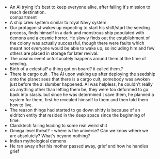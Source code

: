 - An AI trying it's best to keep everyone alive, after failing it's mission to reach destination.  
 compartment  
- A ship crew system similar to royal Navy system.  
- Our protagonist wakes up expecting to start his shift/start the seeding process, finds himself in a dark and monstrous ship populated with demons and a cosmic horror. He slowly finds out the establishment of the colony was actually successful, though there were faults which meant not everyone would be able to wake up, so including him and few others are placed in storage for later revival.  
- The cosmic event unfortunately happens around them at the time of seeding.  
- Birth of a celestial? a thing got on board? it called them.?
- There is cargo cult . The AI upon waking up after deploying the seedship onto the planet sees that there is a cargo cult, somebody was awoken just before the ai slumber happened. AI was helpless, he couldn't really do anything other than letting them be, they were too deformed to go back into stasis. but since he was determined t save them, he planned a system for them, first he revealed himself to them and then told them how to live.  
- The reason things had started to go down shitty is because of an eldritch entity that resided in the deep space since the beginning of time.  
- Clarcktech failing leading to some real weird shit  
- Omega level threat? - where is the universe? Can we know where we are absolutely? What's beyond nothing?  
- Indian mythological demons 
- He ran away after his mother passed away, grief and how he handles grief
